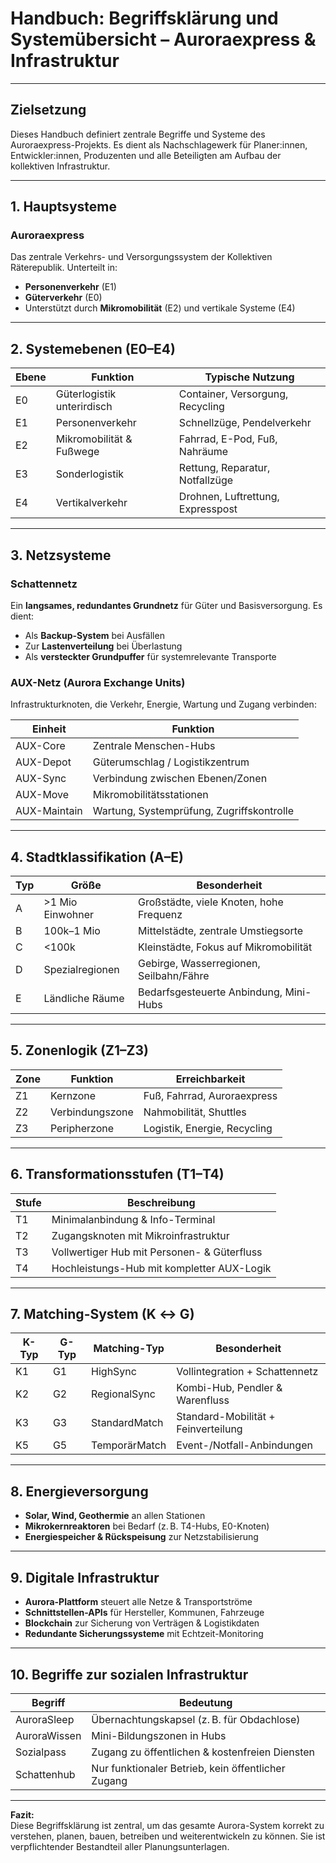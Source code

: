 <!--
Autor: Fabio Weidner
Version: 1.0
Sektion: Infrastruktur – Auroraexpress
Veröffentlichung: April 2025
-->

# Handbuch: Begriffsklärung und Systemübersicht – Auroraexpress & Infrastruktur

---

## Zielsetzung

Dieses Handbuch definiert zentrale Begriffe und Systeme des Auroraexpress-Projekts. Es dient als Nachschlagewerk für Planer:innen, Entwickler:innen, Produzenten und alle Beteiligten am Aufbau der kollektiven Infrastruktur.

---

## 1. Hauptsysteme

### Auroraexpress
Das zentrale Verkehrs- und Versorgungssystem der Kollektiven Räterepublik. Unterteilt in:

- **Personenverkehr** (E1)
- **Güterverkehr** (E0)
- Unterstützt durch **Mikromobilität** (E2) und vertikale Systeme (E4)

---

## 2. Systemebenen (E0–E4)

| Ebene | Funktion                     | Typische Nutzung                   |
|-------|------------------------------|------------------------------------|
| E0    | Güterlogistik unterirdisch   | Container, Versorgung, Recycling   |
| E1    | Personenverkehr              | Schnellzüge, Pendelverkehr         |
| E2    | Mikromobilität & Fußwege     | Fahrrad, E-Pod, Fuß, Nahräume      |
| E3    | Sonderlogistik               | Rettung, Reparatur, Notfallzüge    |
| E4    | Vertikalverkehr              | Drohnen, Luftrettung, Expresspost  |

---

## 3. Netzsysteme

### Schattennetz
Ein **langsames, redundantes Grundnetz** für Güter und Basisversorgung. Es dient:
- Als **Backup-System** bei Ausfällen
- Zur **Lastenverteilung** bei Überlastung
- Als **versteckter Grundpuffer** für systemrelevante Transporte

### AUX-Netz (Aurora Exchange Units)

Infrastrukturknoten, die Verkehr, Energie, Wartung und Zugang verbinden:

| Einheit       | Funktion                                     |
|---------------|----------------------------------------------|
| AUX-Core      | Zentrale Menschen-Hubs                       |
| AUX-Depot     | Güterumschlag / Logistikzentrum              |
| AUX-Sync      | Verbindung zwischen Ebenen/Zonen             |
| AUX-Move      | Mikromobilitätsstationen                     |
| AUX-Maintain  | Wartung, Systemprüfung, Zugriffskontrolle    |

---

## 4. Stadtklassifikation (A–E)

| Typ | Größe              | Besonderheit                                 |
|-----|--------------------|----------------------------------------------|
| A   | >1 Mio Einwohner   | Großstädte, viele Knoten, hohe Frequenz      |
| B   | 100k–1 Mio          | Mittelstädte, zentrale Umstiegsorte          |
| C   | <100k              | Kleinstädte, Fokus auf Mikromobilität        |
| D   | Spezialregionen    | Gebirge, Wasserregionen, Seilbahn/Fähre      |
| E   | Ländliche Räume    | Bedarfsgesteuerte Anbindung, Mini-Hubs       |

---

## 5. Zonenlogik (Z1–Z3)

| Zone | Funktion            | Erreichbarkeit                            |
|------|---------------------|-------------------------------------------|
| Z1   | Kernzone            | Fuß, Fahrrad, Auroraexpress                |
| Z2   | Verbindungszone     | Nahmobilität, Shuttles                     |
| Z3   | Peripherzone        | Logistik, Energie, Recycling               |

---

## 6. Transformationsstufen (T1–T4)

| Stufe | Beschreibung                                 |
|-------|----------------------------------------------|
| T1    | Minimalanbindung & Info-Terminal             |
| T2    | Zugangsknoten mit Mikroinfrastruktur         |
| T3    | Vollwertiger Hub mit Personen- & Güterfluss  |
| T4    | Hochleistungs-Hub mit kompletter AUX-Logik   |

---

## 7. Matching-System (K ↔ G)

| K-Typ | G-Typ | Matching-Typ    | Besonderheit                                |
|-------|-------|------------------|---------------------------------------------|
| K1    | G1    | HighSync         | Vollintegration + Schattennetz              |
| K2    | G2    | RegionalSync     | Kombi-Hub, Pendler & Warenfluss             |
| K3    | G3    | StandardMatch    | Standard-Mobilität + Feinverteilung         |
| K5    | G5    | TemporärMatch    | Event-/Notfall-Anbindungen                  |

---

## 8. Energieversorgung

- **Solar, Wind, Geothermie** an allen Stationen
- **Mikrokernreaktoren** bei Bedarf (z. B. T4-Hubs, E0-Knoten)
- **Energiespeicher & Rückspeisung** zur Netzstabilisierung

---

## 9. Digitale Infrastruktur

- **Aurora-Plattform** steuert alle Netze & Transportströme
- **Schnittstellen-APIs** für Hersteller, Kommunen, Fahrzeuge
- **Blockchain** zur Sicherung von Verträgen & Logistikdaten
- **Redundante Sicherungssysteme** mit Echtzeit-Monitoring

---

## 10. Begriffe zur sozialen Infrastruktur

| Begriff         | Bedeutung                                    |
|-----------------|-----------------------------------------------|
| AuroraSleep     | Übernachtungskapsel (z. B. für Obdachlose)    |
| AuroraWissen    | Mini-Bildungszonen in Hubs                    |
| Sozialpass      | Zugang zu öffentlichen & kostenfreien Diensten|
| Schattenhub     | Nur funktionaler Betrieb, kein öffentlicher Zugang |

---

**Fazit:**  
Diese Begriffsklärung ist zentral, um das gesamte Aurora-System korrekt zu verstehen, planen, bauen, betreiben und weiterentwickeln zu können. Sie ist verpflichtender Bestandteil aller Planungsunterlagen.
